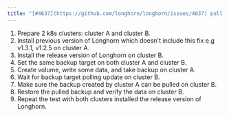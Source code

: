 ```yaml
---
title: "[#4637](https://github.com/longhorn/longhorn/issues/4637) pull backup created by another Longhorn system"
---
```

1. Prepare 2 k8s clusters: cluster A and cluster B. 
2. Install previous version of Longhorn which doesn't include this fix e.g v1.3.1, v1.2.5 on cluster A.
3. Install the release version of Longhorn on cluster B.
4. Set the same backup target on both cluster A and cluster B.
5. Create volume, write some data, and take backup on cluster A.
6. Wait for backup target polling update on cluster B.
7. Make sure the backup created by cluster A can be pulled on cluster B.
8. Restore the pulled backup and verify the data on cluster B.
9. Repeat the test with both clusters installed the release version of Longhorn.
